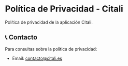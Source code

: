 # Política de Privacidad - Citali

Política de privacidad de la aplicación Citali.

## 📞 Contacto

Para consultas sobre la política de privacidad:
- Email: contacto@citali.es
